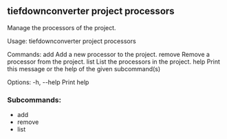 ## tiefdownconverter project processors

Manage the processors of the project.

Usage: tiefdownconverter project processors <COMMAND>

Commands:
  add     Add a new processor to the project.
  remove  Remove a processor from the project.
  list    List the processors in the project.
  help    Print this message or the help of the given subcommand(s)

Options:
  -h, --help  Print help

### Subcommands:
- add
- remove
- list


